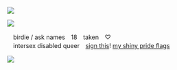 ![](https://komarev.com/ghpvc/?username=intersexism&color=ebcad5)

![](https://file.garden/ZRhkSjvANRar6iiQ/rentry%20co%20reform/divs/divs%20pink/qgto0m.gif)

$\text{　birdie / ask names　18　taken}$　♡ <br> $\text{　intersex disabled queer}$　[sign this](https://infirmary.atabook.org/)!
[my shiny pride flags](https://rentry.co/shinyprideflags)

![](https://file.garden/ZRhkSjvANRar6iiQ/rentry%20co%20reform/divs/divs%20pink/qgto0m.gif)
